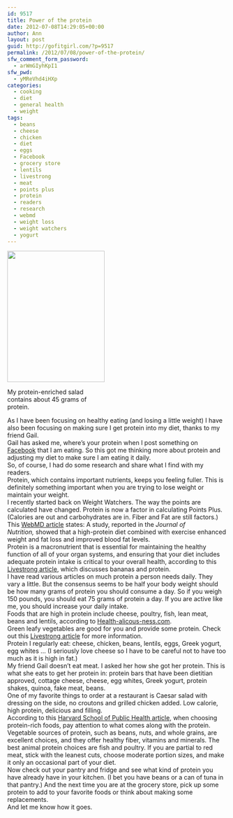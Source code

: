 ```yaml
---
id: 9517
title: Power of the protein
date: 2012-07-08T14:29:05+00:00
author: Ann
layout: post
guid: http://gofitgirl.com/?p=9517
permalink: /2012/07/08/power-of-the-protein/
sfw_comment_form_password:
  - arWmGIyhKpI1
sfw_pwd:
  - yMReVhd4iHXp
categories:
  - cooking
  - diet
  - general health
  - weight
tags:
  - beans
  - cheese
  - chicken
  - diet
  - eggs
  - Facebook
  - grocery store
  - lentils
  - livestrong
  - meat
  - points plus
  - protein
  - readers
  - research
  - webmd
  - weight loss
  - weight watchers
  - yogurt
---
```

<div id="attachment_9518" style="width: 233px" class="wp-caption alignleft">
  <a href="http://gofitgirl.com/?attachment_id=9518" rel="attachment wp-att-9518"><img class="size-medium wp-image-9518" title="high protein salad" src="http://gofitgirl.com/wp-content/uploads/2012/07/high-protein-salad-223x300.jpg" alt="" width="223" height="300" /></a>
  
  <p class="wp-caption-text">
    My protein-enriched salad contains about 45 grams of protein.
  </p>
</div>

  
As I have been focusing on healthy eating (and losing a little weight) I have also been focusing on making sure I get protein into my diet, thanks to my friend Gail.  
Gail has asked me, where&#8217;s your protein when I post something on [Facebook](https://www.facebook.com/GoFitGirl) that I am eating. So this got me thinking more about protein and adjusting my diet to make sure I am eating it daily.  
So, of course, I had do some research and share what I find with my readers.  
Protein, which contains important nutrients, keeps you feeling fuller. This is definitely something important when you are trying to lose weight or maintain your weight.  
I recently started back on Weight Watchers. The way the points are calculated have changed. Protein is now a factor in calculating Points Plus. (Calories are out and carbohydrates are in. Fiber and Fat are still factors.)  
This [WebMD article](http://www.webmd.com/diet/guide/high-protein-diet-weight-loss) states: A study, reported in the _Journal of Nutrition,_ showed that a high-protein diet combined with exercise enhanced weight and fat loss and improved blood fat levels.  
Protein is a macronutrient that is essential for maintaining the healthy function of all of your organ systems, and ensuring that your diet includes adequate protein intake is critical to your overall health, according to this [Livestrong article](http://www.livestrong.com/article/519085-do-bananas-have-a-lot-of-protein/#ixzz204Dd1bFW), which discusses bananas and protein.  
I have read various articles on much protein a person needs daily. They vary a little. But the consensus seems to be half your body weight should be how many grams of protein you should consume a day. So if you weigh 150 pounds, you should eat 75 grams of protein a day. If you are active like me, you should increase your daily intake.  
Foods that are high in protein include cheese, poultry, fish, lean meat, beans and lentils, according to [Health-alicous-ness.com](http://www.healthaliciousness.com/articles/foods-highest-in-protein.php).  
Green leafy vegetables are good for you and provide some protein. Check out this [Livestrong article](http://www.livestrong.com/article/398928-list-of-protein-rich-leafy-vegetables/) for more information.  
Protein I regularly eat: cheese, chicken, beans, lentils, eggs, Greek yogurt, egg whites &#8230; (I seriously love cheese so I have to be careful not to have too much as it is high in fat.)  
My friend Gail doesn&#8217;t eat meat. I asked her how she got her protein. This is what she eats to get her protein in: protein bars that have been dietitian approved, cottage cheese, cheese, egg whites, Greek yogurt, protein shakes, quinoa, fake meat, beans.  
One of my favorite things to order at a restaurant is Caesar salad with dressing on the side, no croutons and grilled chicken added. Low calorie, high protein, delicious and filling.  
According to this [Harvard School of Public Health article](http://www.hsph.harvard.edu/nutritionsource/what-should-you-eat/protein/), when choosing protein-rich foods, pay attention to what comes along with the protein. Vegetable sources of protein, such as beans, nuts, and whole grains, are excellent choices, and they offer healthy fiber, vitamins and minerals. The best animal protein choices are fish and poultry. If you are partial to red meat, stick with the leanest cuts, choose moderate portion sizes, and make it only an occasional part of your diet.  
Now check out your pantry and fridge and see what kind of protein you have already have in your kitchen. (I bet you have beans or a can of tuna in that pantry.) And the next time you are at the grocery store, pick up some protein to add to your favorite foods or think about making some replacements.  
And let me know how it goes.